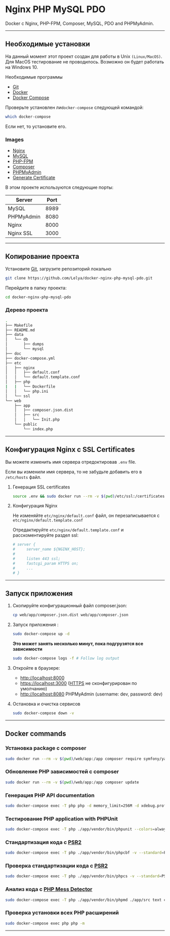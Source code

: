 # Nginx PHP MySQL PDO

Docker с Nginx, PHP-FPM, Composer, MySQL, PDO and PHPMyAdmin.

___

## Необходимые установки

На данный момент этот проект создан для работы в Unix `(Linux/MacOS)`. Для MacOS тестирование не проводилось. Возможно он будет работать на Windows 10.

Необходимые программы

* [Git](https://git-scm.com/downloads)
* [Docker](https://docs.docker.com/engine/installation/)
* [Docker Compose](https://docs.docker.com/compose/install/)

Проверьте установлен ли`docker-compose` следующей командой: 

```sh
which docker-compose
```
Если нет, то установите его.

### Images

* [Nginx](https://hub.docker.com/_/nginx/)
* [MySQL](https://hub.docker.com/_/mysql/)
* [PHP-FPM](https://hub.docker.com/r/nanoninja/php-fpm/)
* [Composer](https://hub.docker.com/_/composer/)
* [PHPMyAdmin](https://hub.docker.com/r/phpmyadmin/phpmyadmin/)
* [Generate Certificate](https://hub.docker.com/r/jacoelho/generate-certificate/)

В этом проекте используются следующие порты:

| Server     | Port |
|------------|------|
| MySQL      | 8989 |
| PHPMyAdmin | 8080 |
| Nginx      | 8000 |
| Nginx SSL  | 3000 |

___

## Копирование проекта

Установите [Git](http://git-scm.com/book/en/v2/Getting-Started-Installing-Git), загрузите репозиторий локально

```sh
git clone https://github.com/Lelya/docker-nginx-php-mysql-pdo.git
```

Перейдите в папку проекта:

```sh
cd docker-nginx-php-mysql-pdo
```

###  Дерево проекта

```sh
.
├── Makefile
├── README.md
├── data
│   └── db
│       ├── dumps
│       └── mysql
├── doc
├── docker-compose.yml
├── etc
│   ├── nginx
│   │   ├── default.conf
│   │   └── default.template.conf
│   ├── php
|   |   └── Dockerfile
│   │   └── php.ini
│   └── ssl
└── web
    ├── app
    │   ├── composer.json.dist
    │   ├── src
    │   │   └── Init.php
    └── public
        └── index.php
```

___

## Конфигурация Nginx с SSL Certificates

Вы можете изменить имя сервера отредоктировав `.env` file.

Если вы изменили имя сервера, то не забудьте добавить его в `/etc/hosts` файл.

1. Генерация SSL certificates

    ```sh
    source .env && sudo docker run --rm -v $(pwd)/etc/ssl:/certificates -e "SERVER=$NGINX_HOST" jacoelho/generate-certificate
    ```

2. Конфигурация Nginx

    Не изменяйте `etc/nginx/default.conf` файл, он перезаписывается с `etc/nginx/default.template.conf`

    Отредактируйте `etc/nginx/default.template.conf` и расскоментируйте раздел ssl:

    ```sh
    # server {
    #     server_name ${NGINX_HOST};
    #
    #     listen 443 ssl;
    #     fastcgi_param HTTPS on;
    #     ...
    # }
    ```

___

## Запуск приложения

1. Скопируйте конфигурационный файл composer.json: 

    ```sh
    cp web/app/composer.json.dist web/app/composer.json
    ```

2. Запуск приложения :

    ```sh
    sudo docker-compose up -d
    ```

    **Это может занять несколько минут, пока подгрузятся все зависимости**

    ```sh
    sudo docker-compose logs -f # Follow log output
    ```

3. Откройте в браузере:

    * [http://localhost:8000](http://localhost:8000/)
    * [https://localhost:3000](https://localhost:3000/) ([HTTPS](#configure-nginx-with-ssl-certificates) не сконфигурирован по умолчанию)
    * [http://localhost:8080](http://localhost:8080/) PHPMyAdmin (username: dev, password: dev)

4. Остановка и очистка сервисов

    ```sh
    sudo docker-compose down -v
    ```


___

## Docker commands

### Установка package с composer

```sh
sudo docker run --rm -v $(pwd)/web/app:/app composer require symfony/yaml
```

### Обновление PHP зависимостей с composer

```sh
sudo docker run --rm -v $(pwd)/web/app:/app composer update
```

### Генерация PHP API documentation

```sh
sudo docker-compose exec -T php php -d memory_limit=256M -d xdebug.profiler_enable=0 ./app/vendor/bin/apigen generate app/src --destination ./app/doc
```

### Тестирование PHP application with PHPUnit

```sh
sudo docker-compose exec -T php ./app/vendor/bin/phpunit --colors=always --configuration ./app
```

### Стандартизация кода с [PSR2](http://www.php-fig.org/psr/psr-2/)

```sh
sudo docker-compose exec -T php ./app/vendor/bin/phpcbf -v --standard=PSR2 ./app/src
```

### Проверка стандартизации кода с [PSR2](http://www.php-fig.org/psr/psr-2/)

```sh
sudo docker-compose exec -T php ./app/vendor/bin/phpcs -v --standard=PSR2 ./app/src
```

### Анализ кода с [PHP Mess Detector](https://phpmd.org/)

```sh
sudo docker-compose exec -T php ./app/vendor/bin/phpmd ./app/src text cleancode,codesize,controversial,design,naming,unusedcode
```

### Проверка установки всех PHP расширений

```sh
sudo docker-compose exec php php -m
```

___
